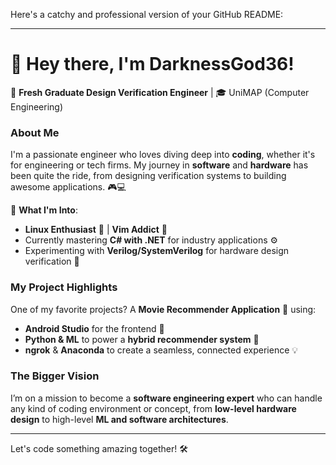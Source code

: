Here's a catchy and professional version of your GitHub README:

---

# 👋 Hey there, I'm DarknessGod36!

🚀 **Fresh Graduate Design Verification Engineer** | 🎓 UniMAP (Computer Engineering)

### About Me
I'm a passionate engineer who loves diving deep into **coding**, whether it's for engineering or tech firms. My journey in **software** and **hardware** has been quite the ride, from designing verification systems to building awesome applications. 🎮💻

🌱 **What I'm Into**:
- **Linux Enthusiast** 🐧 | **Vim Addict** 📝
- Currently mastering **C# with .NET** for industry applications ⚙️
- Experimenting with **Verilog/SystemVerilog** for hardware design verification 🚦

### My Project Highlights
One of my favorite projects? A **Movie Recommender Application** 🍿 using:
- **Android Studio** for the frontend 🤖
- **Python & ML** to power a **hybrid recommender system** 🧠
- **ngrok** & **Anaconda** to create a seamless, connected experience 💡

### The Bigger Vision
I’m on a mission to become a **software engineering expert** who can handle any kind of coding environment or concept, from **low-level hardware design** to high-level **ML and software architectures**. 

---

Let's code something amazing together! 🛠️
